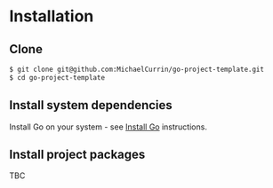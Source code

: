 # Installation


## Clone

```sh
$ git clone git@github.com:MichaelCurrin/go-project-template.git
$ cd go-project-template
```


## Install system dependencies

Install Go on your system - see [Install Go](https://michaelcurrin.github.io/dev-cheatsheets/cheatsheets/go/install-go.html) instructions.


## Install project packages

TBC
